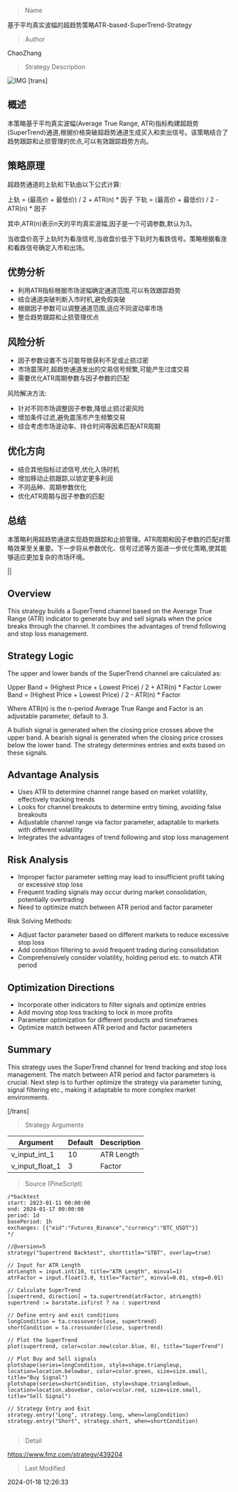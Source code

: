 
> Name

基于平均真实波幅的超趋势策略ATR-based-SuperTrend-Strategy

> Author

ChaoZhang

> Strategy Description

![IMG](https://www.fmz.com/upload/asset/f3244c21e9d7aa4ca7.png)
 [trans]

## 概述

本策略基于平均真实波幅(Average True Range, ATR)指标构建超趋势(SuperTrend)通道,根据价格突破超趋势通道生成买入和卖出信号。该策略结合了趋势跟踪和止损管理的优点,可以有效跟踪趋势方向。

## 策略原理

超趋势通道的上轨和下轨由以下公式计算:

上轨 = (最高价 + 最低价) / 2 + ATR(n) * 因子
下轨 = (最高价 + 最低价) / 2 - ATR(n) * 因子

其中,ATR(n)表示n天的平均真实波幅,因子是一个可调参数,默认为3。

当收盘价高于上轨时为看涨信号,当收盘价低于下轨时为看跌信号。策略根据看涨和看跌信号确定入市和出场。

## 优势分析

- 利用ATR指标根据市场波幅确定通道范围,可以有效跟踪趋势
- 结合通道突破判断入市时机,避免假突破
- 根据因子参数可以调整通道范围,适应不同波动率市场
- 整合趋势跟踪和止损管理优点

## 风险分析

- 因子参数设置不当可能导致获利不足或止损过密
- 市场震荡时,超趋势通道发出的交易信号频繁,可能产生过度交易
- 需要优化ATR周期参数与因子参数的匹配

风险解决方法:

- 针对不同市场调整因子参数,降低止损过密风险
- 增加条件过滤,避免震荡市产生频繁交易
- 综合考虑市场波动率、持仓时间等因素匹配ATR周期

## 优化方向

- 结合其他指标过滤信号,优化入场时机
- 增加移动止损跟踪,以锁定更多利润
- 不同品种、周期参数优化
- 优化ATR周期与因子参数的匹配

## 总结

本策略利用超趋势通道实现趋势跟踪和止损管理。ATR周期和因子参数的匹配对策略效果至关重要。下一步将从参数优化、信号过滤等方面进一步优化策略,使其能够适应更加复杂的市场环境。

||

## Overview

This strategy builds a SuperTrend channel based on the Average True Range (ATR) indicator to generate buy and sell signals when the price breaks through the channel. It combines the advantages of trend following and stop loss management.

## Strategy Logic  

The upper and lower bands of the SuperTrend channel are calculated as:

Upper Band = (Highest Price + Lowest Price) / 2 + ATR(n) * Factor
Lower Band = (Highest Price + Lowest Price) / 2 - ATR(n) * Factor

Where ATR(n) is the n-period Average True Range and Factor is an adjustable parameter, default to 3.  

A bullish signal is generated when the closing price crosses above the upper band. A bearish signal is generated when the closing price crosses below the lower band. The strategy determines entries and exits based on these signals.

## Advantage Analysis   

- Uses ATR to determine channel range based on market volatility, effectively tracking trends
- Looks for channel breakouts to determine entry timing, avoiding false breakouts  
- Adjustable channel range via factor parameter, adaptable to markets with different volatility
- Integrates the advantages of trend following and stop loss management

## Risk Analysis

- Improper factor parameter setting may lead to insufficient profit taking or excessive stop loss
- Frequent trading signals may occur during market consolidation, potentially overtrading
- Need to optimize match between ATR period and factor parameter  

Risk Solving Methods:

- Adjust factor parameter based on different markets to reduce excessive stop loss
- Add condition filtering to avoid frequent trading during consolidation
- Comprehensively consider volatility, holding period etc. to match ATR period  

## Optimization Directions  

- Incorporate other indicators to filter signals and optimize entries 
- Add moving stop loss tracking to lock in more profits
- Parameter optimization for different products and timeframes
- Optimize match between ATR period and factor parameters   

## Summary  

This strategy uses the SuperTrend channel for trend tracking and stop loss management. The match between ATR period and factor parameters is crucial. Next step is to further optimize the strategy via parameter tuning, signal filtering etc., making it adaptable to more complex market environments.

[/trans]

> Strategy Arguments



|Argument|Default|Description|
|----|----|----|
|v_input_int_1|10|ATR Length|
|v_input_float_1|3|Factor|


> Source (PineScript)

``` pinescript
/*backtest
start: 2023-01-11 00:00:00
end: 2024-01-17 00:00:00
period: 1d
basePeriod: 1h
exchanges: [{"eid":"Futures_Binance","currency":"BTC_USDT"}]
*/

//@version=5
strategy("Supertrend Backtest", shorttitle="STBT", overlay=true)

// Input for ATR Length
atrLength = input.int(10, title="ATR Length", minval=1)
atrFactor = input.float(3.0, title="Factor", minval=0.01, step=0.01)

// Calculate SuperTrend
[supertrend, direction] = ta.supertrend(atrFactor, atrLength)
supertrend := barstate.isfirst ? na : supertrend

// Define entry and exit conditions
longCondition = ta.crossover(close, supertrend)
shortCondition = ta.crossunder(close, supertrend)

// Plot the SuperTrend
plot(supertrend, color=color.new(color.blue, 0), title="SuperTrend")

// Plot Buy and Sell signals
plotshape(series=longCondition, style=shape.triangleup, location=location.belowbar, color=color.green, size=size.small, title="Buy Signal")
plotshape(series=shortCondition, style=shape.triangledown, location=location.abovebar, color=color.red, size=size.small, title="Sell Signal")

// Strategy Entry and Exit
strategy.entry("Long", strategy.long, when=longCondition)
strategy.entry("Short", strategy.short, when=shortCondition)


```

> Detail

https://www.fmz.com/strategy/439204

> Last Modified

2024-01-18 12:26:33
